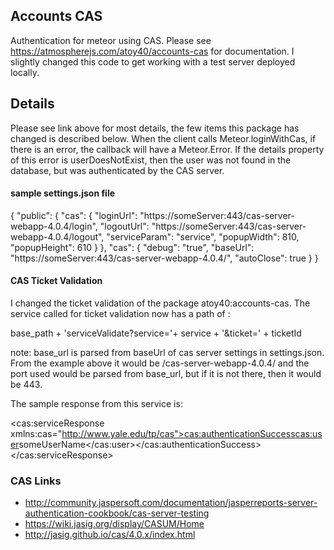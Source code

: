 ## Accounts CAS

Authentication for meteor using CAS.  Please see https://atmospherejs.com/atoy40/accounts-cas for documentation.  I slightly changed this code to get working with a test server deployed locally.

## Details

Please see link above for most details, the few items this package has changed is described below.  When the client calls Meteor.loginWithCas, if there is an error, the callback will have a Meteor.Error.  If the details property of this error is userDoesNotExist, then the user was not found in the database, but was authenticated by the CAS server.

#### sample settings.json file

{
  "public": {
    "cas": {
      "loginUrl": "https://someServer:443/cas-server-webapp-4.0.4/login",
      "logoutUrl": "https://someServer:443/cas-server-webapp-4.0.4/logout",
      "serviceParam": "service",
      "popupWidth": 810,
      "popupHeight": 610
    }
  },
  "cas": {
    "debug": "true",
    "baseUrl": "https://someServer:443/cas-server-webapp-4.0.4/",
    "autoClose": true
  }
}

#### CAS Ticket Validation

I changed the ticket validation of the package atoy40:accounts-cas.  The service called for ticket validation now has a path of :

base_path + 'serviceValidate?service='+ service + '&ticket=' + ticketId

note:  base_url is parsed from baseUrl of cas server settings in settings.json.  From the example above it would be /cas-server-webapp-4.0.4/
and the port used would be parsed from base_url, but if it is not there, then it would be 443.

The sample response from this service is:

<cas:serviceResponse xmlns:cas="http://www.yale.edu/tp/cas"><cas:authenticationSuccess><cas:user>someUserName</cas:user></cas:authenticationSuccess></cas:serviceResponse>

### CAS Links

  - http://community.jaspersoft.com/documentation/jasperreports-server-authentication-cookbook/cas-server-testing
  - https://wiki.jasig.org/display/CASUM/Home
  - http://jasig.github.io/cas/4.0.x/index.html
